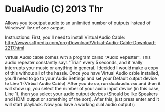 DualAudio (C) 2013 Thr
=======

Allows you to output audio to an unlimited number of outputs instead of Windows' limit of one output.

Instructions:
First, you'll need to install Virtual Audio Cable:
http://www.softpedia.com/progDownload/Virtual-Audio-Cable-Download-2217.html

Virtual Audio cable comes with a program called "Audio Repeater". This audio repeater constantly says "Trial" every 5 seconds, and it really interrupts your music or anything in general. I decided I would make a copy of this without all of the hassle.
Once you have Virtual Audio cable installed, you'll need to go to your Audio Settings and set your Default output device to Line 1 (Virtual Audio Cable).
After you do so, run dualaudio.exe and then it will show up, you select the number of your audio input device (in this case, Line 1), then you select your audio output devices (Should be like Speakers and HDMI output or something of the sort). After this, just press enter and it will start playback. Now you have a working dual audio output (:

